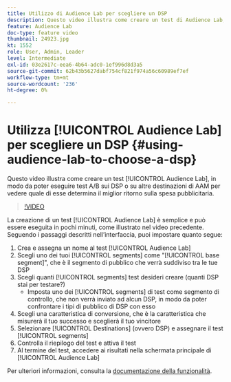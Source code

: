 ```yaml
---
title: Utilizzo di Audience Lab per scegliere un DSP
description: Questo video illustra come creare un test di Audience Lab, in modo da poter sottoporre a test A/B le DSP o altre destinazioni di AAM per vedere quale di esse genererà il miglior ritorno sulla spesa pubblicitaria.
feature: Audience Lab
doc-type: feature video
thumbnail: 24923.jpg
kt: 1552
role: User, Admin, Leader
level: Intermediate
exl-id: 03e2617c-eea6-4b64-adc0-1ef996d8d3a5
source-git-commit: 62b43b5627dabf754cf821f974a56c60989ef7ef
workflow-type: tm+mt
source-wordcount: '236'
ht-degree: 0%

---
```


# Utilizza [!UICONTROL Audience Lab] per scegliere un DSP {#using-audience-lab-to-choose-a-dsp}

Questo video illustra come creare un test [!UICONTROL Audience Lab], in modo da poter eseguire test A/B sui DSP o su altre destinazioni di AAM per vedere quale di esse determina il miglior ritorno sulla spesa pubblicitaria.

>[!VIDEO](https://video.tv.adobe.com/v/24923/?quality=12)

La creazione di un test [!UICONTROL Audience Lab] è semplice e può essere eseguita in pochi minuti, come illustrato nel video precedente. Seguendo i passaggi descritti nell’interfaccia, puoi impostare quanto segue:

1. Crea e assegna un nome al test [!UICONTROL Audience Lab]
1. Scegli uno dei tuoi [!UICONTROL segments] come &quot;[!UICONTROL base segment]&quot;, che è il segmento di pubblico che verrà suddiviso tra le tue DSP
1. Scegli quanti [!UICONTROL segments] test desideri creare (quanti DSP stai per testare?)
   * Imposta uno dei [!UICONTROL segments] di test come segmento di controllo, che non verrà inviato ad alcun DSP, in modo da poter confrontare i tipi di pubblico di DSP con esso
1. Scegli una caratteristica di conversione, che è la caratteristica che misurerà il tuo successo e sceglierà il tuo vincitore
1. Selezionare [!UICONTROL Destinations] (ovvero DSP) e assegnare il test [!UICONTROL segments]
1. Controlla il riepilogo del test e attiva il test
1. Al termine del test, accedere ai risultati nella schermata principale di [!UICONTROL Audience Lab]

Per ulteriori informazioni, consulta la [documentazione della funzionalità](https://experienceleague.adobe.com/docs/audience-manager/user-guide/features/audience-lab/audience-lab.html).
